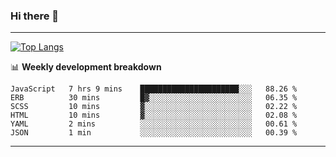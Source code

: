 ### Hi there 👋

-------
[![Top Langs](https://github-readme-stats.vercel.app/api/top-langs/?username=ashish-r)](https://github.com/anuraghazra/github-readme-stats)

📊 **Weekly development breakdown**
<!--START_SECTION:waka-->

```text
JavaScript   7 hrs 9 mins    ██████████████████████░░░   88.26 %
ERB          30 mins         █▓░░░░░░░░░░░░░░░░░░░░░░░   06.35 %
SCSS         10 mins         ▓░░░░░░░░░░░░░░░░░░░░░░░░   02.22 %
HTML         10 mins         ▓░░░░░░░░░░░░░░░░░░░░░░░░   02.08 %
YAML         2 mins          ░░░░░░░░░░░░░░░░░░░░░░░░░   00.61 %
JSON         1 min           ░░░░░░░░░░░░░░░░░░░░░░░░░   00.39 %
```

<!--END_SECTION:waka-->
-------

<!--
**ashish-r/ashish-r** is a ✨ _special_ ✨ repository because its `README.md` (this file) appears on your GitHub profile.

Here are some ideas to get you started:

- 🔭 I’m currently working on ...
- 🌱 I’m currently learning ...
- 👯 I’m looking to collaborate on ...
- 🤔 I’m looking for help with ...
- 💬 Ask me about ...
- 📫 How to reach me: ...
- 😄 Pronouns: ...
- ⚡ Fun fact: ...
-->
